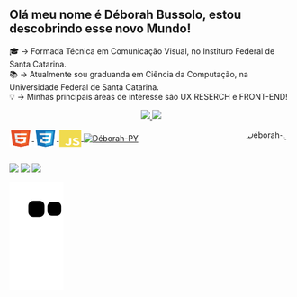 ## **Olá** meu nome é Déborah Bussolo, estou descobrindo esse novo **Mundo**!
🎓 -> Formada Técnica em Comunicação Visual, no Instituro Federal de Santa Catarina.<br>
📚 -> Atualmente sou graduanda em Ciência da Computação, na Universidade Federal de Santa Catarina.<br>
💡 -> Minhas principais áreas de interesse são UX RESERCH e FRONT-END!
<div align="center">
  <a href="https://deborahbussolo.com/">
  <img height="160em" src="https://github-readme-stats.vercel.app/api?username=deborahbussolo&show_icons=true&theme=midnight-purple&include_all_commits=true&count_private=true"/>
  <img height="160em" src="https://github-readme-stats.vercel.app/api/top-langs/?username=deborahbussolo&layout=compact&langs_count=7&theme=midnight-purple"/>
</div>
<div style="display: inline_block"><br>
  <img align="center" alt="Déborah-HTML" height="30" width="40" src="https://raw.githubusercontent.com/devicons/devicon/master/icons/html5/html5-original.svg">
  <img align="center" alt="Déborah-CSS" height="30" width="40" src="https://raw.githubusercontent.com/devicons/devicon/master/icons/css3/css3-original.svg">
  <img align="center" alt="Déborah-JS" height="30" width="40" src="https://raw.githubusercontent.com/devicons/devicon/master/icons/javascript/javascript-plain.svg">
  <img align="center" alt="Déborah-PY" height="30" width="40" src="https://cdn.jsdelivr.net/gh/devicons/devicon/icons/python/python-original.svg">


  <img align="right" alt="Déborah-gif" height="200" style="border-radius:50px;" src="https://media.discordapp.net/attachments/845386880110690364/911358548464795708/2b1313bce41d7e6e101f54c223e494ce.gif">
</div>
  
  ##
 
<div> 
  <a href="https://www.instagram.com/deborahbussolo.dev/" target="_blank"><img src="https://img.shields.io/badge/-Instagram-%23E4405F?style=for-the-badge&logo=instagram&logoColor=white" target="_blank"></a>
  <a href = "mailto:deborahbussolo@gmail.com"><img src="https://img.shields.io/badge/-Gmail-%23333?style=for-the-badge&logo=gmail&logoColor=white" target="_blank"></a>
  <a href="https://www.linkedin.com/in/deborahbussolo/" target="_blank"><img src="https://img.shields.io/badge/-LinkedIn-%230077B5?style=for-the-badge&logo=linkedin&logoColor=white" target="_blank"></a> 
 
  ![Snake animation](https://github.com/deborahbussolo/deborahbussolo/blob/output/github-contribution-grid-snake.svg)
 
</div>
